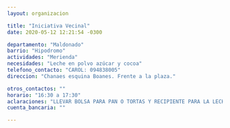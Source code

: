 ```yaml
---
layout: organizacion

title: "Iniciativa Vecinal"
date: 2020-05-12 12:21:54 -0300

departamento: "Maldonado"
barrio: "Hipodromo"
actividades: "Merienda"
necesidades: "Leche en polvo azúcar y cocoa"
telefono_contacto: "CAROL: 094838005"
direccion: "Chanaes esquina Boanes. Frente a la plaza."

otros_contactos: ""
horario: "16:30 a 17:30"
aclaraciones: "LLEVAR BOLSA PARA PAN O TORTAS Y RECIPIENTE PARA LA LECHE"
cuenta_bancaria: ""

---
```

